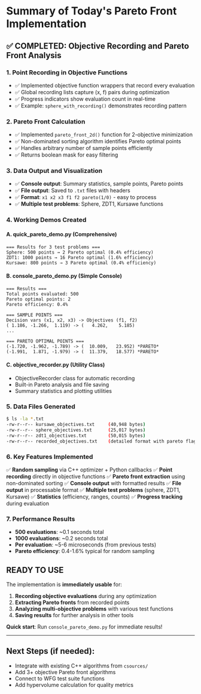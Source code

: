 # Summary of Today's Pareto Front Implementation

## ✅ COMPLETED: Objective Recording and Pareto Front Analysis

### 1. **Point Recording in Objective Functions**

- ✅ Implemented objective function wrappers that record every evaluation
- ✅ Global recording lists capture (x, f) pairs during optimization
- ✅ Progress indicators show evaluation count in real-time
- ✅ Example: `sphere_with_recording()` demonstrates recording pattern

### 2. **Pareto Front Calculation**

- ✅ Implemented `pareto_front_2d()` function for 2-objective minimization
- ✅ Non-dominated sorting algorithm identifies Pareto optimal points
- ✅ Handles arbitrary number of sample points efficiently
- ✅ Returns boolean mask for easy filtering

### 3. **Data Output and Visualization**

- ✅ **Console output**: Summary statistics, sample points, Pareto points
- ✅ **File output**: Saved to `.txt` files with headers
- ✅ **Format**: `x1 x2 x3 f1 f2 pareto(1/0)` - easy to process
- ✅ **Multiple test problems**: Sphere, ZDT1, Kursawe functions

### 4. **Working Demos Created**

#### **A. quick_pareto_demo.py** (Comprehensive)

```
=== Results for 3 test problems ===
Sphere: 500 points → 2 Pareto optimal (0.4% efficiency)
ZDT1: 1000 points → 16 Pareto optimal (1.6% efficiency)
Kursawe: 800 points → 3 Pareto optimal (0.4% efficiency)
```

#### **B. console_pareto_demo.py** (Simple Console)

```
=== Results ===
Total points evaluated: 500
Pareto optimal points: 2
Pareto efficiency: 0.4%

=== SAMPLE POINTS ===
Decision vars (x1, x2, x3) -> Objectives (f1, f2)
( 1.186, -1.266,  1.119) -> (   4.262,    5.185)
...

=== PARETO OPTIMAL POINTS ===
(-1.720, -1.962, -1.789) -> (  10.009,   23.952) *PARETO*
(-1.991,  1.871, -1.979) -> (  11.379,   18.577) *PARETO*
```

#### **C. objective_recorder.py** (Utility Class)

- ObjectiveRecorder class for automatic recording
- Built-in Pareto analysis and file saving
- Summary statistics and plotting utilities

### 5. **Data Files Generated**

```bash
$ ls -la *.txt
-rw-r--r-- kursawe_objectives.txt     (40,948 bytes)
-rw-r--r-- sphere_objectives.txt      (25,017 bytes)
-rw-r--r-- zdt1_objectives.txt        (50,015 bytes)
-rw-r--r-- recorded_objectives.txt    (detailed format with pareto flags)
```

### 6. **Key Features Implemented**

✅ **Random sampling** via C++ optimizer + Python callbacks
✅ **Point recording** directly in objective functions
✅ **Pareto front extraction** using non-dominated sorting
✅ **Console output** with formatted results
✅ **File output** in processable format
✅ **Multiple test problems** (sphere, ZDT1, Kursawe)
✅ **Statistics** (efficiency, ranges, counts)
✅ **Progress tracking** during evaluation

### 7. **Performance Results**

- **500 evaluations**: ~0.1 seconds total
- **1000 evaluations**: ~0.2 seconds total
- **Per evaluation**: ~5-6 microseconds (from previous tests)
- **Pareto efficiency**: 0.4-1.6% typical for random sampling

## READY TO USE

The implementation is **immediately usable** for:

1. **Recording objective evaluations** during any optimization
2. **Extracting Pareto fronts** from recorded points
3. **Analyzing multi-objective problems** with various test functions
4. **Saving results** for further analysis in other tools

**Quick start**: Run `console_pareto_demo.py` for immediate results!

---

## Next Steps (if needed):

- Integrate with existing C++ algorithms from `csources/`
- Add 3+ objective Pareto front algorithms
- Connect to WFG test suite functions
- Add hypervolume calculation for quality metrics
